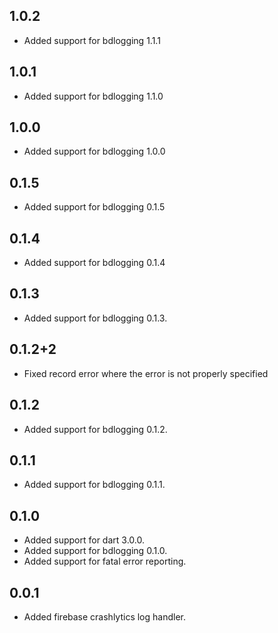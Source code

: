## 1.0.2

* Added support for bdlogging 1.1.1

## 1.0.1

* Added support for bdlogging 1.1.0

## 1.0.0

* Added support for bdlogging 1.0.0

## 0.1.5

* Added support for bdlogging 0.1.5

## 0.1.4

* Added support for bdlogging 0.1.4

## 0.1.3

* Added support for bdlogging 0.1.3.

## 0.1.2+2

* Fixed record error where the error is not properly specified

## 0.1.2

* Added support for bdlogging 0.1.2.

## 0.1.1

* Added support for bdlogging 0.1.1.

## 0.1.0

* Added support for dart 3.0.0.
* Added support for bdlogging 0.1.0.
* Added support for fatal error reporting.

## 0.0.1

* Added firebase crashlytics log handler.
